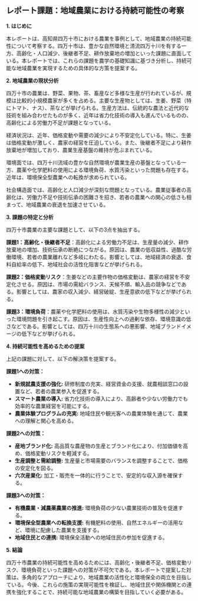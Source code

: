 ## レポート課題：地域農業における持続可能性の考察

**1. はじめに**

本レポートは、高知県四万十市における農業を事例として、地域農業の持続可能性について考察する。四万十市は、豊かな自然環境と清流四万十川を有する一方、高齢化・人口減少、後継者不足、耕作放棄地の増加といった課題に直面している。本レポートでは、これらの課題を農学の基礎知識に基づき分析し、持続可能な地域農業を実現するための具体的な方策を提案する。


**2. 地域農業の現状分析**

四万十市の農業は、野菜、果物、茶、畜産など多様な生産が行われているが、規模は比較的小規模農家が多くを占める。主要な生産物としては、生姜、野菜（特にトマト、ナス）、茶などが挙げられる。生産方法は、伝統的な農法と近代的な技術を組み合わせたものが多く、近年は省力化技術の導入も進んでいるものの、高齢化による労働力不足が課題となっている。

経済状況は、近年、価格変動や需要の減少により不安定化している。特に、生姜は価格変動が激しく、農家の経営を圧迫している。また、後継者不足により耕作放棄地が増加しており、農業生産基盤の維持が危ぶまれている。

環境面では、四万十川流域の豊かな自然環境が農業生産の基盤となっている一方、農薬や化学肥料の使用による環境負荷、水質汚染といった問題も存在する。近年は、環境保全型農業への転換が求められている。

社会構造面では、高齢化と人口減少が深刻な問題となっている。農業従事者の高齢化は、労働力不足や技術伝承の困難さを招き、若者の農業への関心の低さも相まって、地域農業の衰退を加速させている。


**3. 課題の特定と分析**

四万十市農業の主要な課題として、以下の3点を抽出する。

**課題1：高齢化・後継者不足**：高齢化による労働力不足は、生産量の減少、耕作放棄地の増加、技術伝承の断絶につながる。原因は、農業の低収益性、過酷な労働環境、若者の農業離れなど多岐にわたる。影響としては、地域経済の衰退、食料自給率の低下、地域社会の活性化阻害などが挙げられる。

**課題2：価格変動リスク**：生姜などの主要作物の価格変動は、農家の経営を不安定化させる。原因は、市場の需給バランス、天候不順、輸入品の競争などである。影響としては、農家の収入減少、経営破綻、生産意欲の低下などが挙げられる。

**課題3：環境負荷**：農薬や化学肥料の使用は、水質汚染や生物多様性の減少といった環境問題を引き起こす。原因は、生産性向上への過剰な依存、環境意識の低さなどである。影響としては、四万十川の生態系への悪影響、地域ブランドイメージの低下などが挙げられる。


**4. 持続可能性を高めるための提案**

上記の課題に対して、以下の解決策を提案する。

**課題1への対策：**
* **新規就農支援の強化:**  研修制度の充実、経営資金の支援、就農相談窓口の設置など、若者の農業参入を促進する。
* **スマート農業の導入:**  省力化技術の導入により、高齢者や少ない労働力でも効率的な農業経営を可能にする。
* **農業体験プログラムの充実:**  地域住民や観光客への農業体験を通じて、農業への理解と関心を高める。

**課題2への対策：**
* **産地ブランド化:**  高品質な農産物の生産とブランド化により、付加価値を高め、価格変動リスクを軽減する。
* **生産調整と需給調整:**  生産量と市場需要のバランスを調整することで、価格の安定化を図る。
* **六次産業化:**  加工・販売を一体的に行うことで、安定的な収入源を確保する。

**課題3への対策：**
* **有機農業・減農薬農業の推進:**  環境負荷の少ない農業技術の普及を促進する。
* **環境保全型農業への転換支援:**  有機肥料の使用、自然エネルギーの活用など、環境に配慮した農業を支援する。
* **地域住民との連携:**  環境保全活動への地域住民の参加を促進する。


**5. 結論**

四万十市農業の持続可能性を高めるためには、高齢化・後継者不足、価格変動リスク、環境負荷といった課題への対策が不可欠である。本レポートで提案した対策は、多角的なアプローチにより、地域農業の活性化と環境保全の両立を目指している。今後、これらの施策の実現可能性を検証し、地域住民や関係機関との連携を強化することで、持続可能な地域農業の構築を目指していく必要がある。
